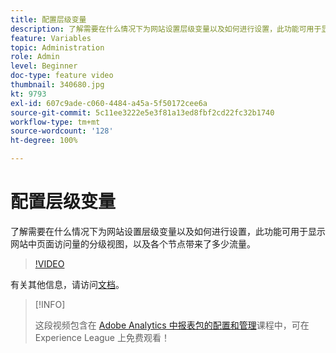 ```yaml
---
title: 配置层级变量
description: 了解需要在什么情况下为网站设置层级变量以及如何进行设置，此功能可用于显示网站中页面访问量的分级视图，以及各个节点带来了多少流量。
feature: Variables
topic: Administration
role: Admin
level: Beginner
doc-type: feature video
thumbnail: 340680.jpg
kt: 9793
exl-id: 607c9ade-c060-4484-a45a-5f50172cee6a
source-git-commit: 5c11ee3222e5e3f81a13ed8fbf2cd22fc32b1740
workflow-type: tm+mt
source-wordcount: '128'
ht-degree: 100%

---
```


# 配置层级变量

了解需要在什么情况下为网站设置层级变量以及如何进行设置，此功能可用于显示网站中页面访问量的分级视图，以及各个节点带来了多少流量。

>[!VIDEO](https://video.tv.adobe.com/v/340680/?quality=12&learn=on)

有关其他信息，请访问[文档](https://experienceleague.adobe.com/docs/analytics/implementation/vars/page-vars/hier.html)。

>[!INFO]
>
> 这段视频包含在 [Adobe Analytics 中报表包的配置和管理](https://experienceleague.adobe.com/?recommended=Analytics-A-1-2021.1.administration)课程中，可在 Experience League 上免费观看！